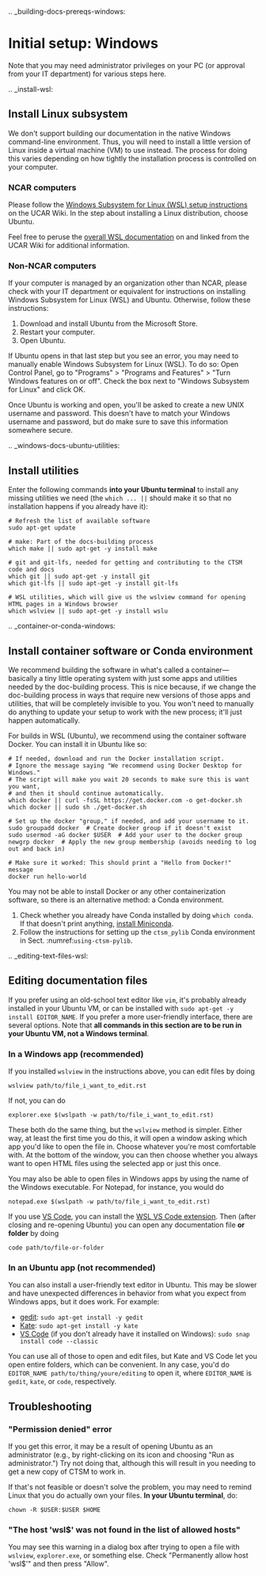 .. _building-docs-prereqs-windows:

# Initial setup: Windows

Note that you may need administrator privileges on your PC (or approval from your IT department) for various steps here.

.. _install-wsl:

## Install Linux subsystem

We don't support building our documentation in the native Windows command-line environment. Thus, you will need to install a little version of Linux inside a virtual machine (VM) to use instead. The process for doing this varies depending on how tightly the installation process is controlled on your computer.

### NCAR computers

Please follow the [Windows Subsystem for Linux (WSL) setup instructions](https://wiki.ucar.edu/pages/viewpage.action?pageId=514032264&spaceKey=CONFIGMGMT&title=Setup) on the UCAR Wiki. In the step about installing a Linux distribution, choose Ubuntu.

Feel free to peruse the [overall WSL documentation](https://wiki.ucar.edu/spaces/CONFIGMGMT/pages/514032242/Windows+Subsystem+for+Linux) on and linked from the UCAR Wiki for additional information.

### Non-NCAR computers

If your computer is managed by an organization other than NCAR, please check with your IT department or equivalent for instructions on installing Windows Subsystem for Linux (WSL) and Ubuntu. Otherwise, follow these instructions:

1. Download and install Ubuntu from the Microsoft Store.
1. Restart your computer.
1. Open Ubuntu.

If Ubuntu opens in that last step but you see an error, you may need to manually enable Windows Subsystem for Linux (WSL). To do so: Open Control Panel, go to "Programs" > "Programs and Features" > "Turn Windows features on or off". Check the box next to "Windows Subsystem for Linux" and click OK.

Once Ubuntu is working and open, you'll be asked to create a new UNIX username and password. This doesn't have to match your Windows username and password, but do make sure to save this information somewhere secure.

.. _windows-docs-ubuntu-utilities:

## Install utilities
Enter the following commands **into your Ubuntu terminal** to install any missing utilities we need (the `which ... ||` should make it so that no installation happens if you already have it):
```shell
# Refresh the list of available software
sudo apt-get update

# make: Part of the docs-building process
which make || sudo apt-get -y install make

# git and git-lfs, needed for getting and contributing to the CTSM code and docs
which git || sudo apt-get -y install git
which git-lfs || sudo apt-get -y install git-lfs

# WSL utilities, which will give us the wslview command for opening HTML pages in a Windows browser
which wslview || sudo apt-get -y install wslu
```

.. _container-or-conda-windows:

## Install container software or Conda environment

We recommend building the software in what's called a container—basically a tiny little operating system with just some apps and utilities needed by the doc-building process. This is nice because, if we change the doc-building process in ways that require new versions of those apps and utilities, that will be completely invisible to you. You won't need to manually do anything to update your setup to work with the new process; it'll just happen automatically.

For builds in WSL (Ubuntu), we recommend using the container software Docker. You can install it in Ubuntu like so:

```shell
# If needed, download and run the Docker installation script.
# Ignore the message saying "We recommend using Docker Desktop for Windows."
# The script will make you wait 20 seconds to make sure this is want you want,
# and then it should continue automatically.
which docker || curl -fsSL https://get.docker.com -o get-docker.sh
which docker || sudo sh ./get-docker.sh

# Set up the docker "group," if needed, and add your username to it.
sudo groupadd docker  # Create docker group if it doesn't exist
sudo usermod -aG docker $USER  # Add your user to the docker group
newgrp docker  # Apply the new group membership (avoids needing to log out and back in)

# Make sure it worked: This should print a "Hello from Docker!" message
docker run hello-world
```

You may not be able to install Docker or any other containerization software, so there is an alternative method: a Conda environment.

1. Check whether you already have Conda installed by doing `which conda`. If that doesn't print anything, [install Miniconda](https://www.anaconda.com/docs/getting-started/miniconda/install#linux).
1. Follow the instructions for setting up the `ctsm_pylib` Conda environment in Sect. :numref:`using-ctsm-pylib`.

.. _editing-text-files-wsl:

## Editing documentation files
If you prefer using an old-school text editor like `vim`, it's probably already installed in your Ubuntu VM, or can be installed with `sudo apt-get -y install EDITOR_NAME`. If you prefer a more user-friendly interface, there are several options. Note that **all commands in this section are to be run in your Ubuntu VM, not a Windows terminal**.

### In a Windows app (recommended)
If you installed `wslview` in the instructions above, you can edit files by doing 
```shell
wslview path/to/file_i_want_to_edit.rst
```
If not, you can do
```shell
explorer.exe $(wslpath -w path/to/file_i_want_to_edit.rst)
```
These both do the same thing, but the `wslview` method is simpler. Either way, at least the first time you do this, it will open a window asking which app you'd like to open the file in. Choose whatever you're most comfortable with. At the bottom of the window, you can then choose whether you always want to open HTML files using the selected app or just this once.

You may also be able to open files in Windows apps by using the name of the Windows executable. For Notepad, for instance, you would do 
```shell
notepad.exe $(wslpath -w path/to/file_i_want_to_edit.rst)
```

If you use [VS Code](https://code.visualstudio.com/), you can install the [WSL VS Code extension](https://marketplace.visualstudio.com/items?itemName=ms-vscode-remote.remote-wsl). Then (after closing and re-opening Ubuntu) you can open any documentation file **or folder** by doing
```shell
code path/to/file-or-folder
```

### In an Ubuntu app (not recommended)

You can also install a user-friendly text editor in Ubuntu. This may be slower and have unexpected differences in behavior from what you expect from Windows apps, but it does work. For example:
- [gedit](https://gedit-text-editor.org/): `sudo apt-get install -y gedit`
- [Kate](https://kate-editor.org/): `sudo apt-get install -y kate`
- [VS Code](https://code.visualstudio.com/) (if you don't already have it installed on Windows): `sudo snap install code --classic`

You can use all of those to open and edit files, but Kate and VS Code let you open entire folders, which can be convenient. In any case, you'd do `EDITOR_NAME path/to/thing/youre/editing` to open it, where `EDITOR_NAME` is `gedit`, `kate`, or `code`, respectively.

## Troubleshooting

### "Permission denied" error

If you get this error, it may be a result of opening Ubuntu as an administrator (e.g., by right-clicking on its icon and choosing "Run as administrator.") Try not doing that, although this will result in you needing to get a new copy of CTSM to work in. 

If that's not feasible or doesn't solve the problem, you may need to remind Linux that you do actually own your files. **In your Ubuntu terminal**, do:
```shell
chown -R $USER:$USER $HOME
```

### "The host 'wsl$' was not found in the list of allowed hosts"

You may see this warning in a dialog box after trying to open a file with `wslview`, `explorer.exe`, or something else. Check "Permanently allow host 'wsl$'" and then press "Allow".

